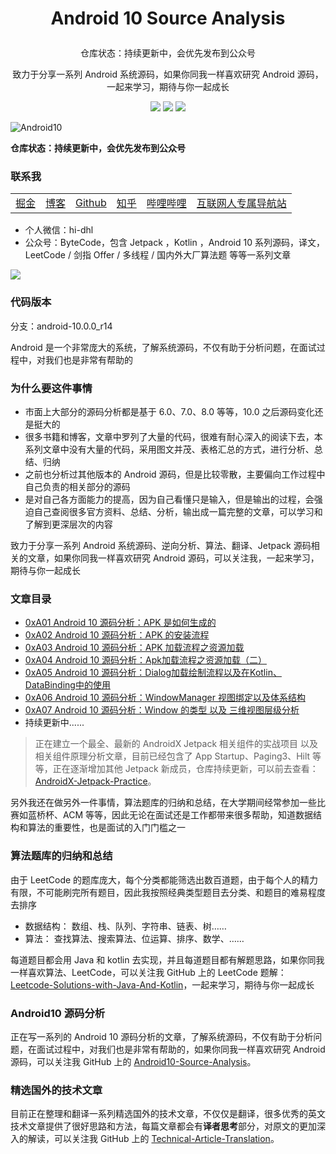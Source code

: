 #  <p align="center"> Android 10 Source Analysis </p>

<p align="center">仓库状态：持续更新中，会优先发布到公众号</p>

<p align="center"> 致力于分享一系列 Android 系统源码，如果你同我一样喜欢研究 Android 源码，一起来学习，期待与你一起成长 </p>

<p align="center">
<a href="https://github.com/hi-dhl"><img src="https://img.shields.io/badge/GitHub-HiDhl-4BC51D.svg?style=flat"></a> <img src="https://img.shields.io/badge/language-Java | Kotlin-orange.svg"/> <img src="https://img.shields.io/badge/platform-android-lightgrey.svg"/>
</p>

![Android10](http://cdn.51git.cn/2020-06-04-15911987213302.jpg)

**仓库状态：持续更新中，会优先发布到公众号**

### 联系我
 
<div align="center">
    <table>
        <tr>
             <td><a href="https://juejin.im/user/2594503168898744">掘金</a></td>
             <td><a href="https://hi-dhl.com">博客</td>
             <td><a href="https://github.com/hi-dhl">Github</a></td>
             <td><a href="https://www.zhihu.com/people/hi-dhl">知乎</a></td>
             <td><a href="https://space.bilibili.com/498153238">哔哩哔哩</a></td>
             <td><a href="https://site.51git.cn">互联网人专属导航站</a></td>
         </tr>
     </table>
</div>

* 个人微信：hi-dhl
* 公众号：ByteCode，包含 Jetpack ，Kotlin ，Android 10 系列源码，译文，LeetCode / 剑指 Offer / 多线程 / 国内外大厂算法题 等等一系列文章

![](https://img.hi-dhl.com/ercode3.png)


### 代码版本

分支：android-10.0.0_r14

Android 是一个非常庞大的系统，了解系统源码，不仅有助于分析问题，在面试过程中，对我们也是非常有帮助的

### 为什么要这件事情

* 市面上大部分的源码分析都是基于 6.0、7.0、8.0 等等，10.0 之后源码变化还是挺大的
* 很多书籍和博客，文章中罗列了大量的代码，很难有耐心深入的阅读下去，本系列文章中没有大量的代码，采用图文并茂、表格汇总的方式，进行分析、总结、归纳
* 之前也分析过其他版本的 Android 源码，但是比较零散，主要偏向工作过程中自己负责的相关部分的源码
* 是对自己各方面能力的提高，因为自己看懂只是输入，但是输出的过程，会强迫自己查阅很多官方资料、总结、分析，输出成一篇完整的文章，可以学习和了解到更深层次的内容

致力于分享一系列 Android 系统源码、逆向分析、算法、翻译、Jetpack  源码相关的文章，如果你同我一样喜欢研究 Android 源码，可以关注我，一起来学习，期待与你一起成长

### 文章目录

* [0xA01 Android 10 源码分析：APK 是如何生成的](https://github.com/hi-dhl/Android10-Source-Analysis/blob/master/0xA01%20Android%2010%20%E6%BA%90%E7%A0%81%E5%88%86%E6%9E%90%EF%BC%9AAPK%20%E6%98%AF%E5%A6%82%E4%BD%95%E7%94%9F%E6%88%90%E7%9A%84.md)
* [0xA02 Android 10 源码分析：APK 的安装流程](https://github.com/hi-dhl/Android10-Source-Analysis/blob/master/0xA02%20Android%2010%20%E6%BA%90%E7%A0%81%E5%88%86%E6%9E%90%EF%BC%9AAPK%20%E7%9A%84%E5%AE%89%E8%A3%85%E6%B5%81%E7%A8%8B.md)
* [0xA03 Android 10 源码分析：APK 加载流程之资源加载](https://github.com/hi-dhl/Android10-Source-Analysis/blob/master/0xA03%20Android%2010%20%E6%BA%90%E7%A0%81%E5%88%86%E6%9E%90%EF%BC%9AAPK%20%E5%8A%A0%E8%BD%BD%E6%B5%81%E7%A8%8B%E4%B9%8B%E8%B5%84%E6%BA%90%E5%8A%A0%E8%BD%BD.md)
* [0xA04 Android 10 源码分析：Apk加载流程之资源加载（二）](https://github.com/hi-dhl/Android10-Source-Analysis/blob/master/0xA04%20Android%2010%20%E6%BA%90%E7%A0%81%E5%88%86%E6%9E%90%EF%BC%9AApk%E5%8A%A0%E8%BD%BD%E6%B5%81%E7%A8%8B%E4%B9%8B%E8%B5%84%E6%BA%90%E5%8A%A0%E8%BD%BD%EF%BC%88%E4%BA%8C%EF%BC%89.md)
* [0xA05 Android 10 源码分析：Dialog加载绘制流程以及在Kotlin、DataBinding中的使用](https://github.com/hi-dhl/Android10-Source-Analysis/blob/master/0xA05%20Android%2010%20%E6%BA%90%E7%A0%81%E5%88%86%E6%9E%90%EF%BC%9ADialog%E5%8A%A0%E8%BD%BD%E7%BB%98%E5%88%B6%E6%B5%81%E7%A8%8B%E4%BB%A5%E5%8F%8A%E5%9C%A8Kotlin%E3%80%81DataBinding%E4%B8%AD%E7%9A%84%E4%BD%BF%E7%94%A8.md)
* [0xA06 Android 10 源码分析：WindowManager 视图绑定以及体系结构](https://github.com/hi-dhl/Android10-Source-Analysis/blob/master/0xA06%20Android%2010%20%E6%BA%90%E7%A0%81%E5%88%86%E6%9E%90%EF%BC%9AWindowManager%20%E8%A7%86%E5%9B%BE%E7%BB%91%E5%AE%9A%E4%BB%A5%E5%8F%8A%E4%BD%93%E7%B3%BB%E7%BB%93%E6%9E%84.md)
* [0xA07 Android 10 源码分析：Window 的类型 以及 三维视图层级分析](https://github.com/hi-dhl/Android10-Source-Analysis/blob/master/0xA07%20Android%2010%20%E6%BA%90%E7%A0%81%E5%88%86%E6%9E%90%EF%BC%9AWindow%20%E7%9A%84%E7%B1%BB%E5%9E%8B%20%E4%BB%A5%E5%8F%8A%20%E4%B8%89%E7%BB%B4%E8%A7%86%E5%9B%BE%E5%B1%82%E7%BA%A7%E5%88%86%E6%9E%90.md)
* 持续更新中......

> 正在建立一个最全、最新的 AndroidX Jetpack 相关组件的实战项目 以及 相关组件原理分析文章，目前已经包含了 App Startup、Paging3、Hilt 等等，正在逐渐增加其他 Jetpack 新成员，仓库持续更新，可以前去查看：[AndroidX-Jetpack-Practice](https://github.com/hi-dhl/AndroidX-Jetpack-Practice)。


另外我还在做另外一件事情，算法题库的归纳和总结，在大学期间经常参加一些比赛如蓝桥杯、ACM 等等，因此无论在面试还是工作都带来很多帮助，知道数据结构和算法的重要性，也是面试的入门门槛之一

### 算法题库的归纳和总结

由于 LeetCode 的题库庞大，每个分类都能筛选出数百道题，由于每个人的精力有限，不可能刷完所有题目，因此我按照经典类型题目去分类、和题目的难易程度去排序

* 数据结构： 数组、栈、队列、字符串、链表、树……
* 算法： 查找算法、搜索算法、位运算、排序、数学、……

每道题目都会用 Java 和 kotlin 去实现，并且每道题目都有解题思路，如果你同我一样喜欢算法、LeetCode，可以关注我 GitHub 上的 LeetCode 题解：[Leetcode-Solutions-with-Java-And-Kotlin](https://github.com/hi-dhl/Leetcode-Solutions-with-Java-And-Kotlin)，一起来学习，期待与你一起成长

### Android10 源码分析

正在写一系列的 Android 10 源码分析的文章，了解系统源码，不仅有助于分析问题，在面试过程中，对我们也是非常有帮助的，如果你同我一样喜欢研究 Android 源码，可以关注我 GitHub 上的 [Android10-Source-Analysis](https://github.com/hi-dhl/Android10-Source-Analysis)。

### 精选国外的技术文章

目前正在整理和翻译一系列精选国外的技术文章，不仅仅是翻译，很多优秀的英文技术文章提供了很好思路和方法，每篇文章都会有**译者思考**部分，对原文的更加深入的解读，可以关注我 GitHub 上的 [Technical-Article-Translation](https://github.com/hi-dhl/Technical-Article-Translation)。


